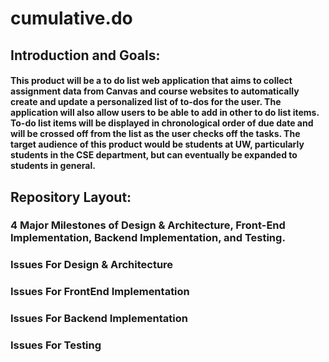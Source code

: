 # cumulative.do

## Introduction and Goals:
#### This product will be a to do list web application that aims to collect assignment data from Canvas and course websites to automatically create and update a personalized list of to-dos for the user. The application will also allow users to be able to add in other to do list items. To-do list items will be displayed in chronological order of due date and will be crossed off from the list as the user checks off the tasks. The target audience of this product would be students at UW, particularly students in the CSE department, but can eventually be expanded to students in general. 

## Repository Layout:
### 4 Major Milestones of Design & Architecture, Front-End Implementation, Backend Implementation, and Testing.

### Issues For Design & Architecture

####
### Issues For FrontEnd Implementation
### Issues For Backend Implementation
### Issues For Testing
